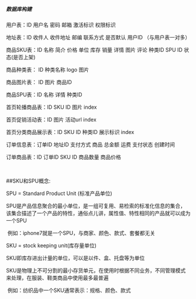 ##### 数据库构建

用户表：ID	用户名	密码	邮箱	激活标识	权限标识

地址表：ID	收件人	收件地址	邮编	联系方式	是否默认	用户ID    	（与用户表一对多）

商品SKU表：ID	名称	简介	价格	单位	库存	销量	详情	图片	评论	种类ID	SPU ID	状态(是否上架)

商品种类表：	ID	种类名称	logo	图片

商品图片表：	ID	图片	商品ID

商品SPU表：ID	名称	详情	种类ID

首页轮播商品表：ID	SKU ID	图片	index

首页促销活动表：ID	图片	活动url	index

首页分类商品展示表：ID	SKU ID	种类ID	展示标识	index

订单信息表：订单ID	地址ID	支付方式	商品	总金额	运费	支付状态	创建时间

订单商品表：ID	订单ID	SKU ID	商品数量	商品价格











​	

##SKU和SPU概念:

SPU = Standard Product Unit (标准产品单位)

SPU是产品信息聚合的最小单位，是一组可复用、易检索的标准化信息的集合，该集合描述了一个产品的特性，通俗点儿讲，属性值、特性相同的产品就可以成为一个SPU

​		例如：iphone7就是一个SPU，与商家、颜色、款式、套餐都无关

SKU = stock keeping unit(库存量单位)

SKU即库存进出计量的单位，可以是以件、盒、托盘等为单位

SKU是物理上不可分割的最小存货单元，在使用时根据不同业务，不同管理模式来处理，在服装、鞋类商品中使用最多最普遍

​		例如：纺织品中一个SKU通常表示：规格、颜色、款式



